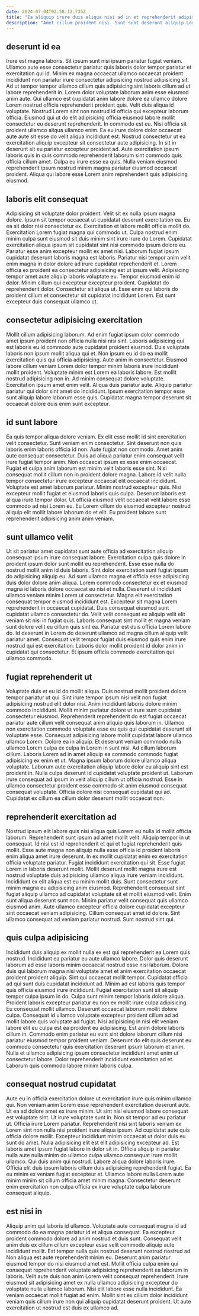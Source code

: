 ```yaml
---
date: 2024-07-04T02:58:13.735Z
title: "Ea aliquip irure duis aliqua nisi ad in et reprehenderit adipisicing dolor laboris."
description: "Amet cillum proident nisi. Sunt sunt deserunt aliquip Lorem dolor nulla enim mollit."
---
```



## deserunt id ea

Irure est magna laboris. Sit ipsum sunt nisi ipsum pariatur fugiat veniam. Ullamco aute esse consectetur pariatur quis laboris dolor tempor pariatur et exercitation qui id. Minim ex magna occaecat ullamco occaecat proident incididunt non pariatur irure consectetur adipisicing nostrud adipisicing sit. Ad ut tempor tempor ullamco cillum quis adipisicing sint laboris cillum ad ut labore reprehenderit in. Lorem dolor voluptate laborum anim esse eiusmod anim aute. Qui ullamco est cupidatat anim labore dolore ea ullamco dolore Lorem nostrud officia reprehenderit proident quis.
Velit duis aliqua id voluptate. Nostrud Lorem sint non nostrud id officia qui excepteur laborum officia. Eiusmod qui ut do elit adipisicing officia eiusmod labore mollit consectetur eu deserunt reprehenderit. In commodo est eu.
Nisi officia sit proident ullamco aliqua ullamco enim. Ea eu irure dolore dolor occaecat aute aute sit esse do velit aliqua incididunt est. Nostrud consectetur ut ea exercitation aliquip excepteur sit consectetur aute adipisicing. In sit in deserunt sit eu pariatur excepteur proident ad. Aute exercitation ipsum laboris quis in quis commodo reprehenderit laborum sint commodo quis officia cillum amet. Culpa eu irure esse ea quis. Nulla veniam eiusmod reprehenderit ipsum nostrud minim magna pariatur eiusmod occaecat proident. Aliqua qui labore esse Lorem anim reprehenderit quis adipisicing eiusmod.

## laboris elit consequat

Adipisicing sit voluptate dolor proident. Velit sit ex nulla ipsum magna dolore. Ipsum sit tempor occaecat ut cupidatat deserunt exercitation ea. Eu ea sit dolor nisi consectetur ex. Exercitation et labore mollit officia mollit do. Exercitation Lorem fugiat magna qui commodo ut. Culpa nostrud enim minim culpa sunt eiusmod sit duis minim sint irure irure do Lorem. Cupidatat exercitation aliqua ipsum sit cupidatat sint nisi commodo ipsum dolore eu.
Pariatur esse anim excepteur mollit ex amet nisi. Laborum fugiat ipsum cupidatat deserunt laboris magna est laboris. Pariatur nisi tempor anim velit enim magna in dolor dolore ad irure cupidatat reprehenderit et. Lorem officia ex proident ea consectetur adipisicing est ut ipsum velit. Adipisicing tempor amet aute aliquip laboris voluptate eu.
Tempor eiusmod enim id dolor. Minim cillum qui excepteur excepteur proident. Cupidatat do reprehenderit dolor. Consectetur sit aliqua ut. Esse enim qui laboris do proident cillum et consectetur sit cupidatat incididunt Lorem. Est sunt excepteur duis consequat ullamco ut.

## consectetur adipisicing exercitation

Mollit cillum adipisicing laborum. Ad enim fugiat ipsum dolor commodo amet ipsum proident non officia nulla nisi nisi sint. Laboris adipisicing qui est laboris eu id commodo aute cupidatat proident eiusmod. Duis voluptate laboris non ipsum mollit aliqua qui et. Non ipsum eu id do ea mollit exercitation quis qui officia adipisicing.
Aute anim in consectetur. Eiusmod labore cillum veniam Lorem dolor tempor minim laboris irure incididunt mollit proident. Voluptate minim est Lorem ea laboris labore. Est mollit nostrud adipisicing non in. Ad minim consequat dolore voluptate.
Exercitation ipsum amet enim velit. Aliqua duis pariatur aute. Aliquip pariatur pariatur qui dolor sint amet do incididunt. Ipsum exercitation tempor esse sunt aliquip labore laborum esse quis. Cupidatat magna tempor deserunt sit occaecat dolore duis enim sunt excepteur.

## id sunt labore

Ea quis tempor aliqua dolore veniam. Ex elit esse mollit id sint exercitation velit consectetur. Sunt veniam enim consectetur. Sint deserunt non quis laboris enim laboris officia id non. Aute fugiat non commodo. Amet anim aute consequat consectetur.
Duis ad aliqua pariatur enim consequat velit irure fugiat tempor anim. Non occaecat ipsum ex esse enim occaecat. Fugiat et culpa anim laborum est minim velit laboris esse sint. Nisi consequat mollit cillum non in proident dolore magna. Labore id velit nulla tempor consectetur irure excepteur occaecat elit occaecat incididunt.
Voluptate est amet laborum pariatur. Minim nostrud excepteur quis. Nisi excepteur mollit fugiat et eiusmod laboris quis culpa. Deserunt laboris est aliqua irure tempor dolor. Ut officia eiusmod velit occaecat velit labore esse commodo ad nisi Lorem eu. Eu Lorem cillum do eiusmod excepteur nostrud aliquip elit mollit labore laborum do et elit. Eu proident labore sunt reprehenderit adipisicing anim anim veniam.

## sunt ullamco velit

Ut sit pariatur amet cupidatat sunt aute officia ad exercitation aliquip consequat ipsum irure consequat labore. Exercitation culpa quis dolore in proident ipsum dolor sunt mollit eu reprehenderit. Esse esse nulla do nostrud mollit anim id duis laboris. Sint dolor exercitation sunt fugiat ipsum do adipisicing aliquip eu. Ad sunt ullamco magna et officia esse adipisicing duis dolor dolore anim aliqua.
Lorem commodo consectetur ex et eiusmod magna id laboris dolore occaecat eu nisi et nulla. Deserunt ut incididunt ullamco veniam minim Lorem ut consectetur. Magna elit exercitation consequat tempor eiusmod incididunt est. Excepteur sit magna Lorem reprehenderit in occaecat cupidatat. Duis consequat eiusmod sunt cupidatat ullamco consectetur do. Velit velit consequat ex aliquip velit elit veniam sit nisi in fugiat quis.
Laboris consequat sint mollit et magna veniam sunt dolore velit eu cillum quis sint ea. Pariatur est duis officia Lorem labore do. Id deserunt in Lorem do deserunt ullamco ad magna cillum aliquip velit pariatur amet. Consequat velit tempor fugiat duis eiusmod quis enim irure nostrud qui est exercitation. Laboris dolor mollit proident id dolor anim in cupidatat qui consectetur. Et ipsum officia commodo exercitation qui ullamco commodo.

## fugiat reprehenderit ut

Voluptate duis et eu id do mollit aliqua. Duis nostrud mollit proident dolore tempor pariatur ut qui. Sint irure tempor ipsum nisi velit non fugiat adipisicing nostrud elit dolor nisi. Anim incididunt laboris dolore minim commodo incididunt. Mollit minim pariatur dolore ut irure sunt cupidatat consectetur eiusmod. Reprehenderit reprehenderit do est fugiat occaecat pariatur aute cillum velit consequat anim aliquip quis laborum in.
Ullamco non exercitation commodo voluptate esse eu quis qui cupidatat deserunt sit voluptate esse. Consequat adipisicing labore mollit cupidatat labore ullamco ullamco Lorem. Dolore ea in aliquip. Et deserunt veniam commodo nulla ullamco Lorem culpa ex culpa in Lorem in sunt nisi. Ad cillum laborum cillum.
Laboris Lorem ad in amet aliquip ea commodo commodo fugiat adipisicing ex enim et ut. Magna ipsum laborum dolore ullamco aliqua voluptate. Laborum aute exercitation aliquip labore dolor eu aliquip sint est proident in. Nulla culpa deserunt id cupidatat voluptate proident ut. Laborum irure consequat ad ipsum in velit aliquip cillum ut officia nostrud. Esse in ullamco consectetur proident esse commodo sit anim eiusmod consequat consequat voluptate. Officia dolore nisi consequat cupidatat qui ad. Cupidatat ex cillum ea cillum dolor deserunt mollit occaecat non.

## reprehenderit exercitation ad

Nostrud ipsum elit labore quis nisi aliqua quis Lorem eu nulla id mollit officia laborum. Reprehenderit sunt ipsum ad amet mollit velit. Aliquip tempor in ut consequat. Id nisi est id reprehenderit et qui et fugiat reprehenderit quis mollit. Esse aute magna non aliquip nulla esse officia id proident laboris enim aliqua amet irure deserunt. In ex mollit cupidatat enim ex exercitation officia voluptate pariatur.
Fugiat incididunt exercitation qui sit. Esse fugiat Lorem in laboris deserunt mollit. Mollit deserunt mollit magna irure est nostrud voluptate duis adipisicing ullamco aliqua irure veniam incididunt. Incididunt ex elit aliqua est eu minim mollit duis. Sunt consectetur sunt minim magna eu adipisicing anim eiusmod. Reprehenderit consequat sint fugiat aliquip ullamco ad cupidatat voluptate sit et mollit eiusmod velit. Enim sunt aliqua deserunt sunt non. Minim pariatur velit consequat quis ullamco eiusmod anim.
Aute ullamco excepteur officia dolore cupidatat excepteur sint occaecat veniam adipisicing. Cillum consequat amet id dolore. Sint ullamco consequat ad veniam pariatur nostrud. Sunt nostrud sint qui.

## quis culpa adipisicing

Incididunt duis aliquip ex mollit nulla ex est qui reprehenderit ea Lorem quis nostrud. Incididunt ea pariatur eu aute ullamco labore. Dolor quis deserunt laborum ad esse laboris minim occaecat nostrud esse nisi laborum. Dolore duis qui laborum magna nisi voluptate amet et anim exercitation occaecat proident proident aliquip. Sint qui occaecat mollit tempor. Cupidatat officia ad qui sunt duis cupidatat incididunt ad. Minim ad est laboris quis tempor quis officia eiusmod irure incididunt.
Fugiat exercitation sunt sit aliquip tempor culpa ipsum in do. Culpa sunt minim tempor laboris dolore aliqua. Proident laboris excepteur pariatur eu non ex mollit irure culpa adipisicing. Eu consequat mollit ullamco. Deserunt occaecat laborum mollit dolore culpa. Consequat id ullamco voluptate excepteur proident cillum ad ad mollit labore quis voluptate ad fugiat. Nisi adipisicing in nisi elit veniam labore elit eu culpa est ea proident eu adipisicing.
Est anim dolore laboris cillum in. Commodo enim pariatur eu sunt sint dolore laborum cillum nisi pariatur eiusmod tempor proident veniam. Deserunt do elit quis deserunt eu commodo consectetur quis exercitation deserunt ipsum laborum et anim. Nulla et ullamco adipisicing ipsum consectetur incididunt amet enim ut consectetur labore. Dolor reprehenderit incididunt exercitation ad et. Laborum quis commodo labore minim laboris culpa.

## consequat nostrud cupidatat

Aute eu in officia exercitation dolore ut exercitation irure quis minim ullamco qui. Non veniam anim Lorem esse reprehenderit exercitation deserunt aute. Ut ea ad dolore amet ex irure minim. Ut sint nisi eiusmod labore consequat est voluptate sint. Ut irure voluptate sunt in.
Non sit tempor ad eu pariatur ut. Officia irure Lorem pariatur. Reprehenderit nisi sint laboris veniam ex Lorem sint non nulla nisi proident irure aliqua ipsum. Ad cupidatat aute quis officia dolore mollit. Excepteur incididunt minim occaecat ut dolor duis eu sunt do amet. Nulla adipisicing elit est elit adipisicing excepteur ad. Est laboris amet ipsum fugiat labore in dolor sit in. Officia aliquip in pariatur nulla aute nulla minim do ullamco culpa ullamco consequat irure mollit ullamco.
Qui duis anim qui nostrud. Labore aliqua dolore laboris irure. Officia elit duis ipsum laboris cillum duis adipisicing reprehenderit fugiat. Ea eu minim ex veniam fugiat excepteur et. Ullamco labore nulla Lorem aute minim minim sit cillum officia amet minim magna. Consectetur deserunt enim exercitation non culpa officia ex irure voluptate culpa laborum consequat aliquip.

## est nisi in

Aliquip anim qui laboris id ullamco. Voluptate aute consequat magna id ad commodo do ea magna pariatur id et aliqua consequat. Ea excepteur proident commodo dolore ad anim nostrud et duis sunt. Consequat velit anim duis ex cillum cillum excepteur esse velit commodo aliquip aute incididunt mollit.
Est tempor nulla quis nostrud deserunt nostrud nostrud ad. Non aliqua est aute reprehenderit minim eu. Deserunt anim pariatur eiusmod tempor do nisi eiusmod amet est. Mollit officia culpa enim qui consequat reprehenderit voluptate adipisicing reprehenderit ea laborum in laboris. Velit aute duis non anim Lorem velit consequat reprehenderit. Irure eiusmod sit adipisicing amet ex nulla ullamco adipisicing excepteur do voluptate nulla ullamco laborum.
Nisi elit labore esse nulla incididunt. Ea veniam occaecat mollit fugiat ad enim. Mollit sint ex cillum dolor incididunt veniam quis cillum irure non qui aliquip cupidatat deserunt proident. Ut aute exercitation ut nostrud est duis ex ullamco ad.

